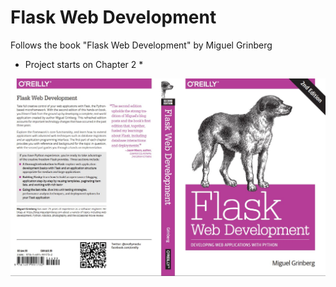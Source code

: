 # Flask Web Development

Follows the book "Flask Web Development" by Miguel Grinberg

* Project starts on Chapter 2 *

<img src="book-cover.jpg">
